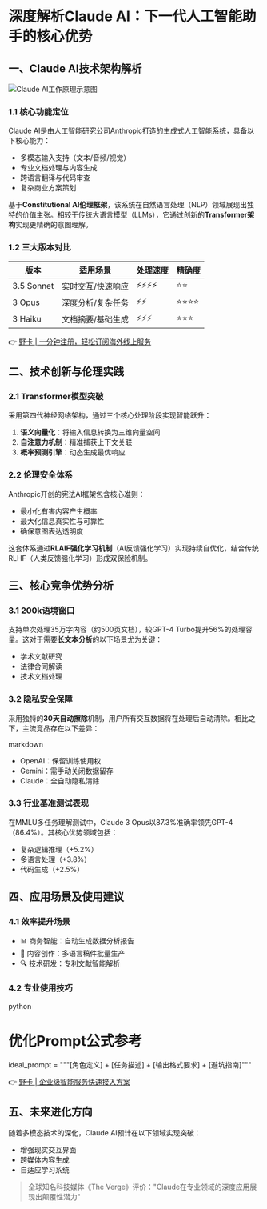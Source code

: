 # 深度解析Claude AI：下一代人工智能助手的核心优势

## 一、Claude AI技术架构解析
![Claude AI工作原理示意图](https://via.placeholder.com/800x400)

### 1.1 核心功能定位
Claude AI是由人工智能研究公司Anthropic打造的生成式人工智能系统，具备以下核心能力：
- 多模态输入支持（文本/音频/视觉）
- 专业文档处理与内容生成
- 跨语言翻译与代码审查
- 复杂商业方案策划

基于**Constitutional AI伦理框架**，该系统在自然语言处理（NLP）领域展现出独特的价值主张。相较于传统大语言模型（LLMs），它通过创新的**Transformer架构**实现更精确的意图理解。

### 1.2 三大版本对比
| 版本        | 适用场景                  | 处理速度 | 精确度 |
|-------------|-------------------------|---------|--------|
| 3.5 Sonnet  | 实时交互/快速响应         | ⚡⚡⚡⚡   | ⭐⭐     |
| 3 Opus      | 深度分析/复杂任务         | ⚡⚡      | ⭐⭐⭐⭐  |
| 3 Haiku     | 文档摘要/基础生成         | ⚡⚡⚡    | ⭐⭐⭐    |

👉 [野卡 | 一分钟注册，轻松订阅海外线上服务](https://bbtdd.com/yeka)

## 二、技术创新与伦理实践

### 2.1 Transformer模型突破
采用第四代神经网络架构，通过三个核心处理阶段实现智能跃升：
1. **语义向量化**：将输入信息转换为三维向量空间
2. **自注意力机制**：精准捕获上下文关联
3. **概率预测引擎**：动态生成最优响应

### 2.2 伦理安全体系
Anthropic开创的宪法AI框架包含核心准则：
- 最小化有害内容产生概率
- 最大化信息真实性与可靠性
- 确保意图表达透明度

这套体系通过**RLAIF强化学习机制**（AI反馈强化学习）实现持续自优化，结合传统RLHF（人类反馈强化学习）形成双保险机制。

## 三、核心竞争优势分析

### 3.1 200k语境窗口
支持单次处理35万字内容（约500页文档），较GPT-4 Turbo提升56%的处理容量。这对于需要**长文本分析**的以下场景尤为关键：
- 学术文献研究
- 法律合同解读
- 技术文档处理

### 3.2 隐私安全保障
采用独特的**30天自动擦除**机制，用户所有交互数据将在处理后自动清除。相比之下，主流竞品存在以下差异：

markdown
- OpenAI：保留训练使用权
- Gemini：需手动关闭数据留存
- Claude：全自动隐私清除


### 3.3 行业基准测试表现
在MMLU多任务理解测试中，Claude 3 Opus以87.3%准确率领先GPT-4（86.4%）。其核心优势领域包括：
- 复杂逻辑推理（+5.2%）
- 多语言处理（+3.8%）
- 代码生成（+2.5%）

## 四、应用场景及使用建议
### 4.1 效率提升场景
- 📊 商务智能：自动生成数据分析报告
- 📝 内容创作：多语言稿件批量生产
- 🔍 技术研发：专利文献智能解析

### 4.2 专业使用技巧
python
# 优化Prompt公式参考
ideal_prompt = """[角色定义] + [任务描述] + 
[输出格式要求] + [避坑指南]"""


👉 [野卡 | 企业级智能服务快速接入方案](https://bbtdd.com/yeka)

## 五、未来进化方向
随着多模态技术的深化，Claude AI预计在以下领域实现突破：
- 增强现实交互界面
- 跨媒体内容生成
- 自适应学习系统

> 全球知名科技媒体《The Verge》评价："Claude在专业领域的深度应用展现出颠覆性潜力"